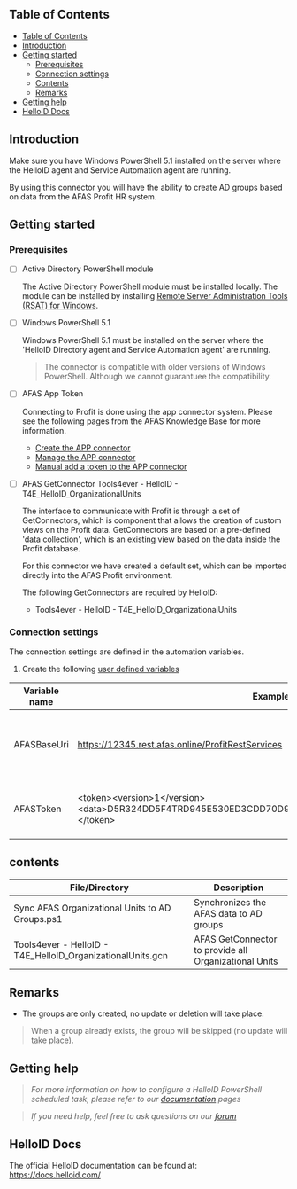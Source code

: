 <!-- TABLE OF CONTENTS -->
## Table of Contents
- [Table of Contents](#table-of-contents)
- [Introduction](#introduction)
- [Getting started](#Getting-started)
  - [Prerequisites](#Prerequisites)
  - [Connection settings](#Connection-settings)
  - [Contents](#Contents)
  - [Remarks](#Remarks)
- [Getting help](#getting-help)
- [HelloID Docs](#helloid-docs)


## Introduction
Make sure you have Windows PowerShell 5.1 installed on the server where the HelloID agent and Service Automation agent are running.

By using this connector you will have the ability to create AD groups based on data from the AFAS Profit HR system.


## Getting started

### Prerequisites

- [ ] Active Directory PowerShell module

  The Active Directory PowerShell module must be installed locally. The module can be installed by installing  [Remote Server Administration Tools (RSAT) for Windows](https://docs.microsoft.com/en-US/troubleshoot/windows-server/system-management-components/remote-server-administration-tools).

- [ ] Windows PowerShell 5.1

  Windows PowerShell 5.1 must be installed on the server where the 'HelloID Directory agent and Service Automation agent' are running.

  > The connector is compatible with older versions of Windows PowerShell. Although we cannot guarantuee the compatibility.

- [ ] AFAS App Token

  Connecting to Profit is done using the app connector system.
  Please see the following pages from the AFAS Knowledge Base for more information.
  
  - [Create the APP connector](https://help.afas.nl/help/NL/SE/App_Apps_Custom_Add.htm)
  - [Manage the APP connector](https://help.afas.nl/help/NL/SE/App_Apps_Custom_Maint.htm)
  - [Manual add a token to the APP connector](https://help.afas.nl/help/NL/SE/App_Apps_Custom_Tokens_Manual.htm)

- [ ] AFAS GetConnector Tools4ever - HelloID - T4E_HelloID_OrganizationalUnits

  The interface to communicate with Profit is through a set of GetConnectors, which is component that allows the creation of custom views on the Profit data. GetConnectors are based on a pre-defined 'data collection', which is an existing view based on the data inside the Profit database. 
  
  For this connector we have created a default set, which can be imported directly into the AFAS Profit environment.
  
  The following GetConnectors are required by HelloID: 
  -	Tools4ever - HelloID - T4E_HelloID_OrganizationalUnits

### Connection settings

The connection settings are defined in the automation variables.
 1. Create the following [user defined variables](https://docs.helloid.com/hc/en-us/articles/360014169933-How-to-Create-and-Manage-User-Defined-Variables)

| Variable name                   | Example value                                                | Description                                                  |
| ------------------------------- | ------------------------------------------------------------ | ------------------------------------------------------------ |
| AFASBaseUri                     | https://12345.rest.afas.online/ProfitRestServices            | Base URI of the AFAS REST API endpoint for this environment  |
| AFASToken                       | \<token>\<version>1\</version>\<data>D5R324DD5F4TRD945E530ED3CDD70D94BBDEC4C732B43F285ECB12345678\</data>\</token>            | App token in XML format for this environment       


## contents

| File/Directory                                             | Description                                                  |
| ---------------------------------------------------------- | ------------------------------------------------------------ |
| Sync AFAS Organizational Units to AD Groups.ps1            | Synchronizes the AFAS data to AD groups                      |
| Tools4ever - HelloID - T4E_HelloID_OrganizationalUnits.gcn | AFAS GetConnector to provide all Organizational Units        | 

## Remarks
- The groups are only created, no update or deletion will take place.
  
> When a group already exists, the group will be skipped (no update will take place).

## Getting help
> _For more information on how to configure a HelloID PowerShell scheduled task, please refer to our [documentation](https://docs.helloid.com/hc/en-us/articles/115003253294-Create-Custom-Scheduled-Tasks) pages_

> _If you need help, feel free to ask questions on our [forum](https://forum.helloid.com)_

## HelloID Docs
The official HelloID documentation can be found at: https://docs.helloid.com/
